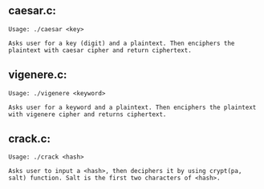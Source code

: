 ## caesar.c:

    Usage: ./caesar <key>
    
    Asks user for a key (digit) and a plaintext. Then enciphers the plaintext with caesar cipher and return ciphertext.

## vigenere.c:

    Usage: ./vigenere <keyword>

    Asks user for a keyword and a plaintext. Then enciphers the plaintext with vigenere cipher and returns ciphertext.

## crack.c:
    
    Usage: ./crack <hash>

    Asks user to input a <hash>, then deciphers it by using crypt(pa, salt) function. Salt is the first two characters of <hash>.
